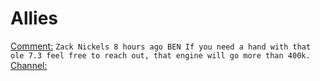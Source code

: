 # Allies
[Comment:](https://www.youtube.com/watch?v=4xP-I6zKPEA&amp;lc=UgwLJSeSfusGsgzixOt4AaABAg&amp;ab_channel=CastCastle) `Zack Nickels 8 hours ago BEN If you need a hand with that ole 7.3 feel free to reach out, that engine will go more than 400k.` [Channel:](https://www.youtube.com/channel/UCTvfCWlbozAwid5YYdSNTgQ)
